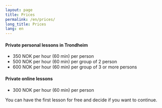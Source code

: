 ```yaml
---
layout: page
title: Prices
permalink: /en/prices/
long_title: Prices
lang: en
---
```

#### Private personal lessons in Trondheim

* 350 NOK per hour (60 min) per person
* 500 NOK per hour (60 min) per group of 2 person
* 600 NOK per hour (60 min) per group of 3 or more persons

#### Private online lessons

* 300 NOK per hour (60 min) per person

You can have the first lesson for free and decide if you want to continue.
